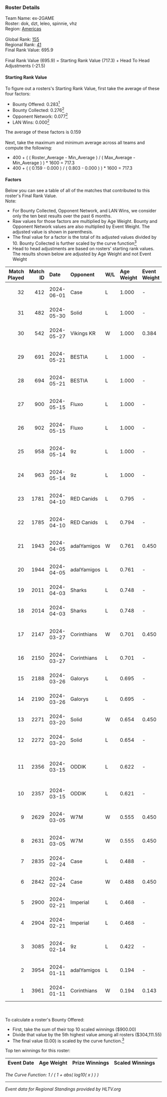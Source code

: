 ### Roster Details<br />
Team Name: ex-2GAME<br />
Roster: dok, dzt, leleo, spinnie, vhz<br />
Region: [Americas]( ../standings_americas.md)<br />
<br />
Global Rank: [155](../standings_global.md)<br />
Regional Rank: [41]( ../standings_americas.md)<br />
Final Rank Value:  695.9<br />
<br />
Final Rank Value (695.9) = Starting Rank Value (717.3) + Head To Head Adjustments (-21.5)<br />

#### Starting Rank Value<br />
To figure out a rosters's Starting Rank Value, first take the average of these four factors:<br />
- Bounty Offered: 0.283[<sup>1</sup>](#table2)
- Bounty Collected: 0.276[<sup>2</sup>](#table1)
- Opponent Network: 0.077[<sup>2</sup>](#table1)
- LAN Wins: 0.000[<sup>2</sup>](#table1)

The average of these factors is 0.159<br />
<br />
Next, take the maximum and minimum average across all teams and compute the following:<br />
- 400 + ( ( Roster_Average - Min_Average ) / ( Max_Average - Min_Average ) ) * 1600 = 717.3
- 400 + ( ( 0.159 - 0.000 ) / ( 0.803 - 0.000 ) ) * 1600 = 717.3


#### Factors<br />
Below you can see a table of all of the matches that contributed to this roster's Final Rank Value.<br />
Note:<br />

- For Bounty Collected, Opponent Network, and LAN Wins, we consider only the ten best results over the past 6 months.
- Raw values for those factors are multiplied by Age Weight. Bounty and Opponent Network values are also multiplied by Event Weight. The adjusted value is shown in parenthesis.
- The final value for a factor is the total of its adjusted values divided by 10. Bounty Collected is further scaled by the curve function[<sup>3</sup>](#curveFunction)
- Head to head adjustments are based on rosters' starting rank values. The results shown below are adjusted by Age Weight and not Event Weight
<span id="table1"></span><br />


| Match Played | Match ID | Date       | Opponent    | W/L | Age Weight | Event Weight | Bounty Collected | Opponent Network | LAN Wins  | H2H Adj. | Roster                                      |
| -: | -: | :- | :- | :- | :- | :- | :- | :- | :- | -: | :- |
|           32 |      412 | 2024-06-01 | Case        | L   | 1.000      | -            | -                | -                | -         |    -8.63 | dok, dzt, leleo, spinnie, vhz               |
|           31 |      482 | 2024-05-30 | Solid       | L   | 1.000      | -            | -                | -                | -         |    -8.84 | dok, dzt, leleo, spinnie, vhz               |
|           30 |      542 | 2024-05-27 | Vikings KR  | W   | 1.000      | 0.384        | 0.004 (0.001)    | 0.225 (0.086)    | 0 (0.000) |    16.32 | beg0d, dok, dzt, spinnie, vhz               |
|           29 |      691 | 2024-05-21 | BESTIA      | L   | 1.000      | -            | -                | -                | -         |    -4.42 | luchov, meyern, naz, Noktse, tomaszin       |
|           28 |      694 | 2024-05-21 | BESTIA      | L   | 1.000      | -            | -                | -                | -         |    -4.61 | beg0d, dok, dzt, spinnie, vhz               |
|           27 |      900 | 2024-05-15 | Fluxo       | L   | 1.000      | -            | -                | -                | -         |    -2.70 | arT, chayJESUS, Lucaozy, nicks, zevy        |
|           26 |      902 | 2024-05-15 | Fluxo       | L   | 1.000      | -            | -                | -                | -         |    -2.77 | beg0d, dok, dzt, spinnie, vhz               |
|           25 |      958 | 2024-05-14 | 9z          | L   | 1.000      | -            | -                | -                | -         |    -0.92 | buda, dgt, HUASOPEEK, MartinezSa, max       |
|           24 |      963 | 2024-05-14 | 9z          | L   | 1.000      | -            | -                | -                | -         |    -0.93 | beg0d, dok, dzt, spinnie, vhz               |
|           23 |     1781 | 2024-04-10 | RED Canids  | L   | 0.795      | -            | -                | -                | -         |    -2.69 | dav1deuS, hardzao, nython, righi, venomzera |
|           22 |     1785 | 2024-04-10 | RED Canids  | L   | 0.794      | -            | -                | -                | -         |    -2.76 | beg0d, dok, dzt, santos, vhz                |
|           21 |     1943 | 2024-04-05 | adalYamigos | W   | 0.761      | 0.450        | 0.000 (0.000)    | 0.212 (0.073)    | 0 (0.000) |    13.68 | delboNi, f4stzin, piriajr, shz, zqkS        |
|           20 |     1944 | 2024-04-05 | adalYamigos | L   | 0.761      | -            | -                | -                | -         |   -10.37 | beg0d, dok, dzt, santos, vhz                |
|           19 |     2011 | 2024-04-03 | Sharks      | L   | 0.748      | -            | -                | -                | -         |    -4.13 | doc, drg, gafolo, rdnzao, togs              |
|           18 |     2014 | 2024-04-03 | Sharks      | L   | 0.748      | -            | -                | -                | -         |    -4.29 | beg0d, dok, dzt, santos, vhz                |
|           17 |     2147 | 2024-03-27 | Corinthians | W   | 0.701      | 0.450        | 0.000 (0.000)    | 0.218 (0.069)    | 0 (0.000) |     8.81 | abr, CutzMeretz, desh, legy, Leomonster     |
|           16 |     2150 | 2024-03-27 | Corinthians | L   | 0.701      | -            | -                | -                | -         |   -13.62 | beg0d, dok, dzt, santos, vhz                |
|           15 |     2188 | 2024-03-26 | Galorys     | L   | 0.695      | -            | -                | -                | -         |    -7.63 | detr0ittJ, happ, hoax, koala, ninjaZ        |
|           14 |     2190 | 2024-03-26 | Galorys     | L   | 0.695      | -            | -                | -                | -         |    -8.07 | beg0d, dok, dzt, santos, vhz                |
|           13 |     2271 | 2024-03-20 | Solid       | W   | 0.654      | 0.450        | 0.055 (0.016)    | 0.604 (0.178)    | 0 (0.000) |    14.75 | ALLE, CSO, gbb, Lcm, xureba                 |
|           12 |     2272 | 2024-03-20 | Solid       | L   | 0.654      | -            | -                | -                | -         |    -5.82 | beg0d, dok, dzt, santos, vhz                |
|           11 |     2356 | 2024-03-15 | ODDIK       | L   | 0.622      | -            | -                | -                | -         |    -4.32 | matios, naitte, ponter, Tuurtle, WOOD7      |
|           10 |     2357 | 2024-03-15 | ODDIK       | L   | 0.621      | -            | -                | -                | -         |    -4.49 | beg0d, dok, dzt, santos, vhz                |
|            9 |     2629 | 2024-03-05 | W7M         | W   | 0.555      | 0.450        | 0.002 (0.000)    | 0.426 (0.106)    | 0 (0.000) |    10.82 | fokiu, jz, saadzin, stormzyn, zede          |
|            8 |     2631 | 2024-03-05 | W7M         | W   | 0.555      | 0.450        | 0.002 (0.000)    | 0.426 (0.106)    | 0 (0.000) |    11.32 | beg0d, dok, dzt, santos, vhz                |
|            7 |     2835 | 2024-02-24 | Case        | L   | 0.488      | -            | -                | -                | -         |    -4.52 | RCF, RICIOLI, snow, urban0, yepz            |
|            6 |     2842 | 2024-02-24 | Case        | W   | 0.488      | 0.450        | 0.027 (0.006)    | 0.656 (0.144)    | 0 (0.000) |    11.11 | beg0d, dok, dzt, santos, vhz                |
|            5 |     2900 | 2024-02-21 | Imperial    | L   | 0.468      | -            | -                | -                | -         |    -0.15 | decenty, felps, HEN1, noway, VINI           |
|            4 |     2904 | 2024-02-21 | Imperial    | L   | 0.468      | -            | -                | -                | -         |    -0.15 | beg0d, dok, dzt, santos, vhz                |
|            3 |     3085 | 2024-02-14 | 9z          | L   | 0.422      | -            | -                | -                | -         |    -0.39 | buda, dgt, HUASOPEEK, MartinezSa, max       |
|            2 |     3954 | 2024-01-11 | adalYamigos | L   | 0.194      | -            | -                | -                | -         |    -3.77 | BRNZ1K, dok, dzt, santos, vhz               |
|            1 |     3961 | 2024-01-11 | Corinthians | W   | 0.194      | 0.143        | 0.000 (0.000)    | 0.218 (0.006)    | 0 (0.000) |     2.73 | BRNZ1K, dok, dzt, santos, vhz               |

<br />
<span id="table2"></span><br />
To calculate a roster's Bounty Offered:<br />

- First, take the sum of their top 10 scaled winnings ($900.00)
- Divide that value by the 5th highest value among all rosters ($304,111.55)
- The final value (0.00) is scaled by the curve function.[<sup>3</sup>](#curveFunction)

Top ten winnings for this roster:<br />

| Event Date | Age Weight | Prize Winnings | Scaled Winnings |
| :- | -: | :- | :- |


<span id="curveFunction"></span>_The Curve Function: 1 / ( 1 + abs( log10( x ) ) )_<br />

---
_Event data for Regional Standings provided by HLTV.org_<br />
